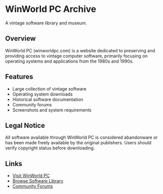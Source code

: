 # WinWorld PC Archive

A vintage software library and museum.

## Overview
WinWorld PC (winworldpc.com) is a website dedicated to preserving and providing access to vintage computer software, primarily focusing on operating systems and applications from the 1980s and 1990s.

## Features
- Large collection of vintage software
- Operating system downloads
- Historical software documentation
- Community forums
- Screenshots and system requirements

## Legal Notice
All software available through WinWorld PC is considered abandonware or has been made freely available by the original publishers. Users should verify copyright status before downloading.

## Links
- [Visit WinWorld PC](https://winworldpc.com/)
- [Browse Software Library](https://winworldpc.com/library)
- [Community Forums](https://forum.winworldpc.com/)